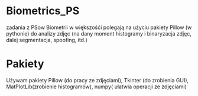 # Biometrics_PS
zadania z PSow Biometrii
w większośći polegają na użyciu pakiety Pillow (w pythonie) do analizy zdjęc
(na dany moment histogramy i binaryzacja zdjęc, dalej segmentacja, spoofing, itd.)

# Pakiety
Używam pakiety Pillow (do pracy ze zdjęciami), Tkinter (do zrobienia GUI), MatPlotLib(zrobienie histogramów), numpy( ułatwia operacji ze zdjęciami)

